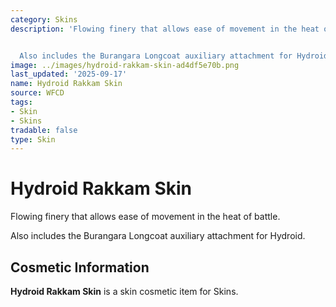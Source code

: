 ```yaml
---
category: Skins
description: 'Flowing finery that allows ease of movement in the heat of battle.


  Also includes the Burangara Longcoat auxiliary attachment for Hydroid.'
image: ../images/hydroid-rakkam-skin-ad4df5e70b.png
last_updated: '2025-09-17'
name: Hydroid Rakkam Skin
source: WFCD
tags:
- Skin
- Skins
tradable: false
type: Skin
---
```


# Hydroid Rakkam Skin

Flowing finery that allows ease of movement in the heat of battle.

Also includes the Burangara Longcoat auxiliary attachment for Hydroid.

## Cosmetic Information

**Hydroid Rakkam Skin** is a skin cosmetic item for Skins.

